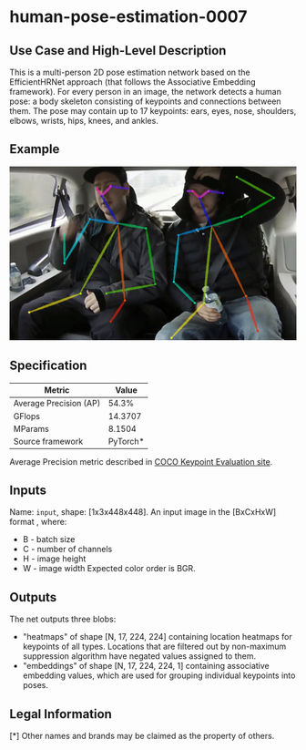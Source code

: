 # human-pose-estimation-0007

## Use Case and High-Level Description

This is a multi-person 2D pose estimation network based on the EfficientHRNet approach (that follows the Associative Embedding framework).
For every person in an image, the network detects a human pose: a body skeleton consisting of keypoints and connections between them.
The pose may contain up to 17 keypoints: ears, eyes, nose, shoulders, elbows, wrists, hips, knees, and ankles.

## Example

![](./human-pose-estimation-0007.png)

## Specification

| Metric                          | Value                                     |
|---------------------------------|-------------------------------------------|
| Average Precision (AP)          | 54.3%                                     |
| GFlops                          | 14.3707                                   |
| MParams                         | 8.1504                                    |
| Source framework                | PyTorch\*                                 |

Average Precision metric described in [COCO Keypoint Evaluation site](https://cocodataset.org/#keypoints-eval).

## Inputs

Name: `input`, shape: [1x3x448x448]. An input image in the [BxCxHxW] format ,
where:
  - B - batch size
  - C - number of channels
  - H - image height
  - W - image width
Expected color order is BGR.

## Outputs

The net outputs three blobs:
  * "heatmaps" of shape [N, 17, 224, 224] containing location heatmaps for keypoints of all types. Locations that are filtered out by non-maximum suppression algorithm have negated values assigned to them.
  * "embeddings" of shape [N, 17, 224, 224, 1] containing associative embedding values, which are used for grouping individual keypoints into poses.

## Legal Information
[*] Other names and brands may be claimed as the property of others.
